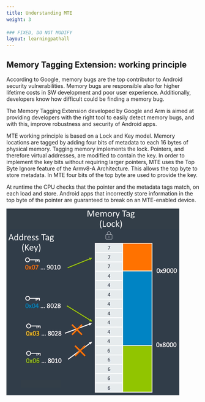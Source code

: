 ```yaml
---
title: Understanding MTE
weight: 3

### FIXED, DO NOT MODIFY
layout: learningpathall
---
```


## Memory Tagging Extension: working principle

According to Google, memory bugs are the top contributor to Android security vulnerabilities. Memory bugs are responsible also for higher lifetime costs in SW development and poor user experience.
Additionally, developers know how difficult could be finding a memory bug.

The Memory Tagging Extension developed by Google and Arm is aimed at providing developers with the right tool to easily detect memory bugs, and with this, improve robustness and security of Android apps.

MTE working principle is based on a Lock and Key model. Memory locations are tagged by adding four bits of metadata to each 16 bytes of physical memory. Tagging memory implements the lock. Pointers, and therefore virtual addresses, are modified to contain the key.
In order to implement the key bits without requiring larger pointers, MTE uses the Top Byte Ignore feature of the Armv8-A Architecture. This allows the top byte to store metadata. In MTE four bits of the top byte are used to provide the key. 

At runtime the CPU checks that the pointer and the metadata tags match, on each load and store. Android apps that incorrectly store information in the top byte of the pointer are guaranteed to break on an MTE-enabled device. 

![alt-text-2](pictures/03_mte_lock_and_key_model.png "MTE Lock and Key underlying model.")
